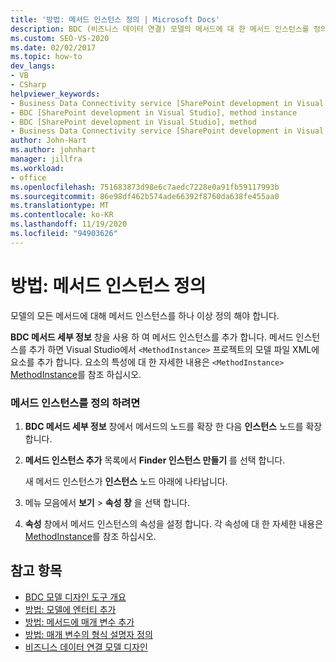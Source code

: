 ```yaml
---
title: '방법: 메서드 인스턴스 정의 | Microsoft Docs'
description: BDC (비즈니스 데이터 연결) 모델의 메서드에 대 한 메서드 인스턴스를 정의 하는 방법을 이해 합니다.
ms.custom: SEO-VS-2020
ms.date: 02/02/2017
ms.topic: how-to
dev_langs:
- VB
- CSharp
helpviewer_keywords:
- Business Data Connectivity service [SharePoint development in Visual Studio], method instance
- BDC [SharePoint development in Visual Studio], method instance
- BDC [SharePoint development in Visual Studio], method
- Business Data Connectivity service [SharePoint development in Visual Studio], method
author: John-Hart
ms.author: johnhart
manager: jillfra
ms.workload:
- office
ms.openlocfilehash: 751683873d98e6c7aedc7228e0a91fb59117993b
ms.sourcegitcommit: 86e98df462b574ade66392f8760da638fe455aa0
ms.translationtype: MT
ms.contentlocale: ko-KR
ms.lasthandoff: 11/19/2020
ms.locfileid: "94903626"
---
```

# <a name="how-to-define-a-method-instance"></a>방법: 메서드 인스턴스 정의
  모델의 모든 메서드에 대해 메서드 인스턴스를 하나 이상 정의 해야 합니다.

 **BDC 메서드 세부 정보** 창을 사용 하 여 메서드 인스턴스를 추가 합니다. 메서드 인스턴스를 추가 하면 Visual Studio에서 `<MethodInstance>` 프로젝트의 모델 파일 XML에 요소를 추가 합니다. 요소의 특성에 대 한 자세한 내용은 `<MethodInstance>` [MethodInstance](/previous-versions/office/developer/sharepoint-2010/ee556838(v=office.14))를 참조 하십시오.

### <a name="to-define-a-method-instance"></a>메서드 인스턴스를 정의 하려면

1. **BDC 메서드 세부 정보** 창에서 메서드의 노드를 확장 한 다음 **인스턴스** 노드를 확장 합니다.

2. **메서드 인스턴스 추가** 목록에서 **Finder 인스턴스 만들기** 를 선택 합니다.

     새 메서드 인스턴스가 **인스턴스** 노드 아래에 나타납니다.

3. 메뉴 모음에서 **보기**  >  **속성 창** 을 선택 합니다.

4. **속성** 창에서 메서드 인스턴스의 속성을 설정 합니다. 각 속성에 대 한 자세한 내용은 [MethodInstance](/previous-versions/office/developer/sharepoint-2010/ee556838(v=office.14))를 참조 하십시오.

## <a name="see-also"></a>참고 항목
- [BDC 모델 디자인 도구 개요](../sharepoint/bdc-model-design-tools-overview.md)
- [방법: 모델에 엔터티 추가](../sharepoint/how-to-add-an-entity-to-a-model.md)
- [방법: 메서드에 매개 변수 추가](../sharepoint/how-to-add-a-parameter-to-a-method.md)
- [방법: 매개 변수의 형식 설명자 정의](../sharepoint/how-to-define-the-type-descriptor-of-a-parameter.md)
- [비즈니스 데이터 연결 모델 디자인](../sharepoint/designing-a-business-data-connectivity-model.md)
